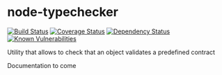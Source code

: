 # node-typechecker

[![Build Status](https://travis-ci.org/RemyJeancolas/node-typechecker.svg?branch=master)](https://travis-ci.org/RemyJeancolas/node-typechecker)
[![Coverage Status](https://coveralls.io/repos/github/RemyJeancolas/node-typechecker/badge.svg)](https://coveralls.io/github/RemyJeancolas/node-typechecker)
[![Dependency Status](https://gemnasium.com/badges/github.com/RemyJeancolas/node-typechecker.svg)](https://gemnasium.com/github.com/RemyJeancolas/node-typechecker)
[![Known Vulnerabilities](https://snyk.io/test/github/RemyJeancolas/node-typechecker/badge.svg)](https://snyk.io/test/github/RemyJeancolas/node-typechecker)

Utility that allows to check that an object validates a predefined contract

Documentation to come
